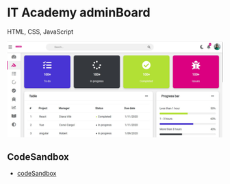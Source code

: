 # IT Academy adminBoard

HTML, CSS, JavaScript

![IT Academy adminBoard](https://github.com/dianavile/IT-Academy-admin-Dashboard/blob/main/assets/IT%20Academy%20adminDashboard.JPG)

## CodeSandbox

- [codeSandbox](https://codesandbox.io/s/it-academy-admin-dashboard-1vxp0)
